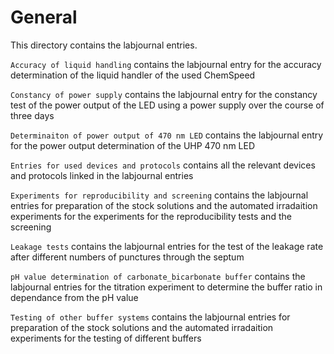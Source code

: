 # General

This directory contains the labjournal entries.

`Accuracy of liquid handling` contains the labjournal entry for the accuracy determination of the liquid handler of the used ChemSpeed

`Constancy of power supply` contains the labjournal entry for the constancy test of the power output of the LED using a power supply over the course of three days

`Determinaiton of power output of 470 nm LED` contains the labjournal entry for the power output determination of the UHP 470 nm LED

`Entries for used devices and protocols` contains all the relevant devices and protocols linked in the labjournal entries

`Experiments for reproducibility and screening` contains the labjournal entries for preparation of the stock solutions and the automated irradaition experiments for the experiments for the reproducibility tests and the screening

`Leakage tests` contains the labjournal entries for the test of the leakage rate after different numbers of punctures through the septum

`pH value determination of carbonate_bicarbonate buffer` contains the labjournal entries for the titration experiment to determine the buffer ratio in dependance from the pH value

`Testing of other buffer systems` contains the labjournal entries for preparation of the stock solutions and the automated irradaition experiments for the testing of different buffers
